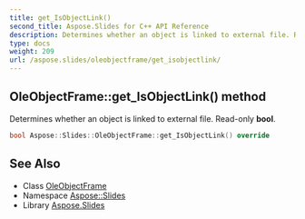 ```yaml
---
title: get_IsObjectLink()
second_title: Aspose.Slides for C++ API Reference
description: Determines whether an object is linked to external file. Read-only bool.
type: docs
weight: 209
url: /aspose.slides/oleobjectframe/get_isobjectlink/
---
```

## OleObjectFrame::get_IsObjectLink() method


Determines whether an object is linked to external file. Read-only **bool**.

```cpp
bool Aspose::Slides::OleObjectFrame::get_IsObjectLink() override
```

## See Also

* Class [OleObjectFrame](../)
* Namespace [Aspose::Slides](../../)
* Library [Aspose.Slides](../../../)